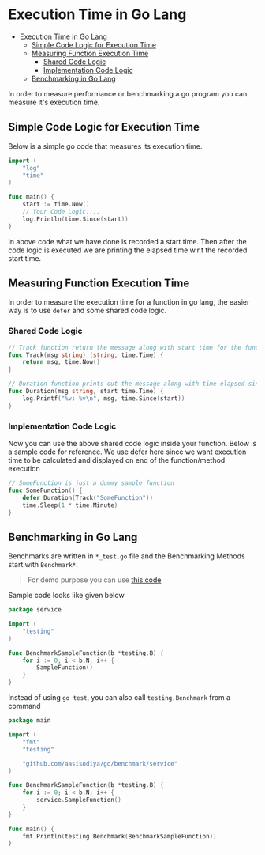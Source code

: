 # Execution Time in Go Lang

- [Execution Time in Go Lang](#execution-time-in-go-lang)
  - [Simple Code Logic for Execution Time](#simple-code-logic-for-execution-time)
  - [Measuring Function Execution Time](#measuring-function-execution-time)
    - [Shared Code Logic](#shared-code-logic)
    - [Implementation Code Logic](#implementation-code-logic)
  - [Benchmarking in Go Lang](#benchmarking-in-go-lang)

In order to measure performance or benchmarking a go program you can measure it's execution time.

## Simple Code Logic for Execution Time

Below is a simple go code that measures its execution time.

```go
import (
    "log"
    "time"
)

func main() {
    start := time.Now()
    // Your Code Logic....
    log.Println(time.Since(start))
}
```

In above code what we have done is recorded a start time. Then after the code logic is executed we are printing the elapsed time w.r.t the recorded start time.

## Measuring Function Execution Time

In order to measure the execution time for a function in go lang, the easier way is to use `defer` and some shared code logic.

### Shared Code Logic

```go
// Track function return the message along with start time for the function/method
func Track(msg string) (string, time.Time) {
    return msg, time.Now()
}

// Duration function prints out the message along with time elapsed since start
func Duration(msg string, start time.Time) {
    log.Printf("%v: %v\n", msg, time.Since(start))
}
```

### Implementation Code Logic

Now you can use the above shared code logic inside your function. Below is a sample code for reference. We use defer here since we want execution time to be calculated and displayed on end of the function/method execution

```go
// SomeFunction is just a dummy sample function
func SomeFunction() {
    defer Duration(Track("SomeFunction"))
    time.Sleep(1 * time.Minute)
}
```

## Benchmarking in Go Lang

Benchmarks are written in `*_test.go` file and the Benchmarking Methods start with `Benchmark*`.

> For demo purpose you can use [this code](https://github.com/aasisodiya/go/tree/master/golang-general/golang-execution-time/example)

Sample code looks like given below

```go
package service

import (
    "testing"
)

func BenchmarkSampleFunction(b *testing.B) {
    for i := 0; i < b.N; i++ {
        SampleFunction()
    }
}
```

Instead of using `go test`, you can also call `testing.Benchmark` from a command

```go
package main

import (
    "fmt"
    "testing"

    "github.com/aasisodiya/go/benchmark/service"
)

func BenchmarkSampleFunction(b *testing.B) {
    for i := 0; i < b.N; i++ {
        service.SampleFunction()
    }
}

func main() {
    fmt.Println(testing.Benchmark(BenchmarkSampleFunction))
}
```
